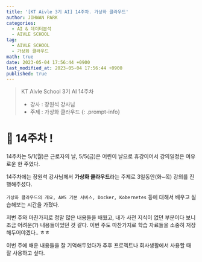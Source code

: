 ```yaml
---
title: '[KT Aivle 3기 AI] 14주차. 가상화 클라우드'
author: JIHWAN PARK
categories:
  - AI & 데이터분석
  - AIVLE SCHOOL
tag:
  - AIVLE SCHOOL
  - 가상화 클라우드
math: true
date: 2023-05-04 17:56:44 +0900
last_modified_at: 2023-05-04 17:56:44 +0900
published: true
---
```

> KT Aivle School 3기 AI 14주차
> - 강사 : 장원석 강사님
> - 주제 : 가상화 클라우드
{: .prompt-info}

# 🌟 14주차 !

14주차는 5/1(월)은 근로자의 날, 5/5(금)은 어린이 날으로 휴강이어서 강의일정은 여유로운 한 주였다.

14주차에는 장원석 강사님께서 **가상화 클라우드**라는 주제로 3일동안(화~목) 강의를 진행해주셨다.

`가상화 클라우드의 개요, AWS 기본 서비스, Docker, Kobernetes` 등에 대해서 배우고 실습해보는 시간을 가졌다.

저번 주와 마찬가지로 정말 많은 내용들을 배웠고, 내가 사전 지식이 없던 부분이다 보니 조금 어려운(?) 내용들이었던 것 같다.
이번 주도 마찬가지로 학습 자료들을 소중히 저장해두어야겠다.. ㅎㅎ

이번 주에 배운 내용들을 잘 기억해두었다가 추후 프로젝트나 회사생활에서 사용할 때 잘 사용하고 싶다.